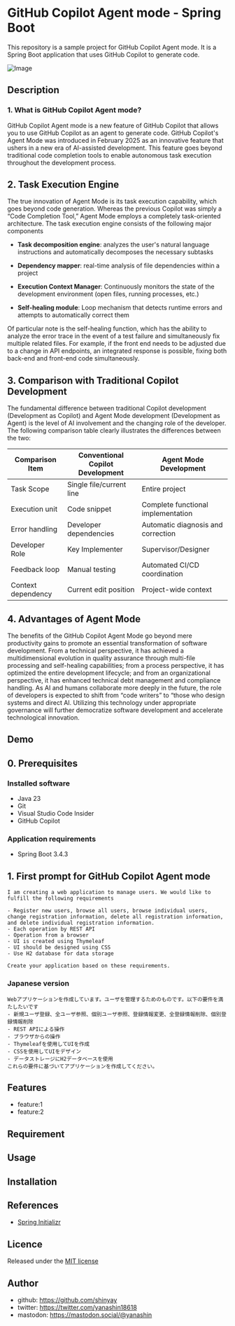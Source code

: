# GitHub Copilot Agent mode - Spring Boot

This repository is a sample project for GitHub Copilot Agent mode. It is a Spring Boot application that uses GitHub Copilot to generate code.

![Image](https://github.com/user-attachments/assets/b027bc53-2178-4b78-b466-7616c7d5fbd9)

## Description

### 1. What is GitHub Copilot Agent mode?

GitHub Copilot Agent mode is a new feature of GitHub Copilot that allows you to use GitHub Copilot as an agent to generate code. GitHub Copilot's Agent Mode was introduced in February 2025 as an innovative feature that ushers in a new era of AI-assisted development. This feature goes beyond traditional code completion tools to enable autonomous task execution throughout the development process.

## 2. Task Execution Engine
The true innovation of Agent Mode is its task execution capability, which goes beyond code generation. Whereas the previous Copilot was simply a “Code Completion Tool,” Agent Mode employs a completely task-oriented architecture. The task execution engine consists of the following major components

- **Task decomposition engine**: analyzes the user's natural language instructions and automatically decomposes the necessary subtasks

- **Dependency mapper**: real-time analysis of file dependencies within a project

- **Execution Context Manager**: Continuously monitors the state of the development environment (open files, running processes, etc.)

- **Self-healing module**: Loop mechanism that detects runtime errors and attempts to automatically correct them

Of particular note is the self-healing function, which has the ability to analyze the error trace in the event of a test failure and simultaneously fix multiple related files. For example, if the front end needs to be adjusted due to a change in API endpoints, an integrated response is possible, fixing both back-end and front-end code simultaneously.

## 3. Comparison with Traditional Copilot Development

The fundamental difference between traditional Copilot development (Development as Copilot) and Agent Mode development (Development as Agent) is the level of AI involvement and the changing role of the developer. The following comparison table clearly illustrates the differences between the two:

|Comparison Item|Conventional Copilot Development|Agent Mode Development|
|---|---|---|
|Task Scope|Single file/current line|Entire project|
|Execution unit|Code snippet|Complete functional implementation|
|Error handling|Developer dependencies|Automatic diagnosis and correction|
|Developer Role|Key Implementer|Supervisor/Designer|
|Feedback loop|Manual testing|Automated CI/CD coordination|
|Context dependency|Current edit position|Project-wide context

## 4. Advantages of Agent Mode

The benefits of the GitHub Copilot Agent Mode go beyond mere productivity gains to promote an essential transformation of software development. From a technical perspective, it has achieved a multidimensional evolution in quality assurance through multi-file processing and self-healing capabilities; from a process perspective, it has optimized the entire development lifecycle; and from an organizational perspective, it has enhanced technical debt management and compliance handling. As AI and humans collaborate more deeply in the future, the role of developers is expected to shift from “code writers” to “those who design systems and direct AI. Utilizing this technology under appropriate governance will further democratize software development and accelerate technological innovation.

## Demo

## 0. Prerequisites

### Installed software

- Java 23
- Git
- Visual Studio Code Insider
- GitHub Copilot

### Application requirements

- Spring Boot 3.4.3

## 1. First prompt for GitHub Copilot Agent mode

```text
I am creating a web application to manage users. We would like to fulfill the following requirements

- Register new users, browse all users, browse individual users, change registration information, delete all registration information, and delete individual registration information.
- Each operation by REST API
- Operation from a browser
- UI is created using Thymeleaf
- UI should be designed using CSS
- Use H2 database for data storage

Create your application based on these requirements.
```

### Japanese version

```text
Webアプリケーションを作成しています。ユーザを管理するためのものです。以下の要件を満たしたいです
- 新規ユーザ登録、全ユーザ参照、個別ユーザ参照、登録情報変更、全登録情報削除、個別登録情報削除
- REST APIによる操作
- ブラウザからの操作
- Thymeleafを使用してUIを作成
- CSSを使用してUIをデザイン
- データストレージにH2データベースを使用
これらの要件に基づいてアプリケーションを作成してください。
```


## Features

- feature:1
- feature:2

## Requirement

## Usage

## Installation

## References

- [Spring Initializr](https://start.spring.io/)

## Licence

Released under the [MIT license](https://gist.githubusercontent.com/shinyay/56e54ee4c0e22db8211e05e70a63247e/raw/f3ac65a05ed8c8ea70b653875ccac0c6dbc10ba1/LICENSE)

## Author

- github: <https://github.com/shinyay>
- twitter: <https://twitter.com/yanashin18618>
- mastodon: <https://mastodon.social/@yanashin>
